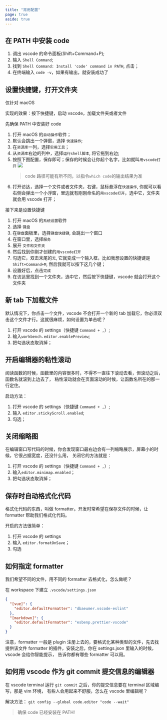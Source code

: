 ```yaml
---
title: "常用配置"
page: true
aside: true
---
```


## 在 PATH 中安装 code

1. 调出 vscode 的命令面板(Shift+Command+P);
2. 输入 `Shell Command`;
3. 找到 `Shell Command: Install 'code' command in PATH`, 点击；
4. 在终端输入 `code -v`，如果有输出，就安装成功了

## 设置快捷键，打开文件夹

仅针对 macOS

实现的效果：按下快捷键，启动 vscode，加载文件夹或者文件

先确保 PATH 中安装好 code

1. 打开 macOS 的`自动操作`软件；
2. 默认会跳出一个弹窗，选择 `快速操作`;
3. 在`资源库`一列，选择`实用工具`；
4. 从`资源库`右边的列中，选择`运行shell脚本`, 将它拖到右边;
5. 按照下图配置，保存即可；保存的时候会让你起个名字，比如就叫`用vscode打开`
   ![](/shell-vscode-open.png)
   > code 路径可能有所不同，以指令`which code`的输出结果为准
6. 打开访达，选择一个文件或者文件夹，右键，鼠标悬浮在`快速操作`, 你就可以看右侧会弹出一个小浮窗，里边就有刚刚命名的`用vscode打开`，选中它，文件夹就会用 vscode 打开；

接下来是设置快捷键

1. 打开 macOS 的`系统设置`软件
2. 选择 `键盘`
3. 在`键盘`面板里，选择`键盘快捷键`, 会跳出一个窗口
4. 在窗口里，选择`服务`
5. 展开 `文件和文件夹`
6. 然后找到你刚才创建的`用vscode打开`
7. 勾选它，双击末尾的`无`, 它就变成一个输入框，比如我想设置的快捷键是`Shift+Command+M`, 然后我就可以按下这几个键；
8. 设置好后，点击`完成`
9. 在访达里找到一个文件夹，选中它，然后按下快捷键，vscode 就会打开这个文件夹

## 新 tab 下加载文件

默认情况下，你点击一个文件，vscode 不会打开一个新的 tab 加载它，你必须双击这个文件才行。这就很麻烦，如何设置为单击呢？

1. 打开 vscode 的 settings（快捷键 `Command + ,`）;
2. 输入`workbench.editor.enablePreview`;
3. 把勾选状态取消掉；

## 开启编辑器的粘性滚动

阅读函数的时候，函数里的内容很多时，不得不一直往下滚动去看，但滚动之后，函数名就滚到上边去了，
粘性滚动就会在页面滚动的时候，让函数名所在的那一行定住。

启动方法：

1. 打开 vscode 的 settings（快捷键 `Command + ,`）;
2. 输入 `editor.stickyScroll.enabled`;
3. 勾选；

## 关闭缩略图

在编辑窗口写代码的时候，你会发现窗口最右边会有一列缩略展示，屏幕小的时候，它很占据宽度，还没什么用，
关闭它的方法就是：

1. 打开 vscode 的 settings（快捷键 `Command + ,`）;
2. 输入`editor.minimap.enabled`；
3. 把勾选状态取消掉；

## 保存时自动格式化代码

格式化代码的东西，叫做 formatter。开发时常希望在保存文件的时候，让 formatter
帮助我们格式化代码。

开启的方法很简单：

1. 打开 vscode 的 settings
2. 输入 `editor.formatOnSave`；
3. 勾选

## 如何指定 formatter

我们希望不同的文件，用不同的 formatter 去格式化，怎么做呢？

在 workspace 下建立 `.vscode/settings.json`

```json
{
  "[vue]": {
    "editor.defaultFormatter": "dbaeumer.vscode-eslint"
  },
  "[markdown]": {
    "editor.defaultFormatter": "esbenp.prettier-vscode"
  }
}
```

注意，formatter 一般是 plugin 注册上去的，要格式化某种类型的文件，先去找提供该文件 formatter 的插件，安装之后，你在 settings.json 里输入的时候，vscode 会给你智能提示，
告诉你都有哪些 formatter 可以用。

## 如何用 vscode 作为 git commit 提交信息的编辑器

在 vscode terminal 运行 `git commit` 之后，你的提交信息要在 terminal 区域编写，那是 vim 环境，
有些人会用起来不舒服，怎么在 vscode 里编辑呢？

解决方法：
`git config --global code.editor "code --wait"`

> 确保 code 已经安装在 PATH!

<Giscus />
